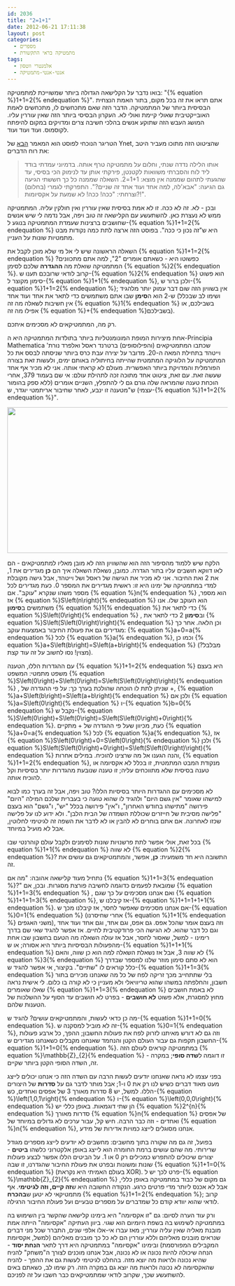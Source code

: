 ```yaml
---
id: 2036
title: "2=1+1"
date: 2012-06-21 17:11:38
layout: post
categories: 
  - מספרים
  - מתמטיקה בראי התקשורת
tags: 
  - אלמנטרי ווטסון
  - אנטי-אנטי-מתמטיקה
---
```

בואו נדבר על הקלישאה הגדולה ביותר שמשוייכת למתמטיקה: "{% equation %}1+1=2{% endequation %}". אתם תראו את זה בכל מקום, בתור האמת הנצחית הבסיסית ביותר של המתמטיקה. הדבר הזה שאם מתכחשים לו, מתכחשים לאמת האובייקטיבית שאולי קיימת ואולי לא. העקרון הבסיסי ביותר הזה שאין עוררין עליו. המושג העבש הזה שתוקע אנשים בהלכי חשיבה צרים ומדויקים במקום להיפתח לקוסמוס. ועוד ועוד ועוד.

הטריגר הנוכחי לפוסט הוא המאמר <a href="http://www.ynet.co.il/articles/0,7340,L-4243981,00.html">הבא</a> של Ynet, שהציטוט הזה מתוכו מעביר היטב את רוח הדברים:
<blockquote>אותו הלילה נדדה שנתי, וחלום על מתמטיקה טרף אותה. בדמיוני עמדתי בודד ליד לוח והסברתי משוואות לקטנטן, פירקתי אותן עד לנימוק הכי בסיסי, עד שהגעתי לתהום שממנה אין מוצא: 1+1=2. השאלה שממנה כל כך חששתי הגיעה גם הגיעה: "אבא'לה, למה אחד ועוד אחד זה שניים?". התפרקתי לגמרי (בחלום) וצרחתי: "ככה! ככה! לא שמעת על אקסיומות?!".</blockquote>
ובכן - לא. זה לא ככה. זו לא אמת בסיסית שאין עוררין ואין חולקין עליה. המתמטיקה ממש לא נעצרת כאן. להשתעשע עם הקלישאה זה טוב ויפה, אבל נדמה לי שיש אנשים שחושבים ברצינות שעמדת המתמטיקה בנוגע ל-{% equation %}1+1=2{% endequation %} היא ש"זה נכון כי ככה". בפוסט הזה ארצה לתת כמה נקודות מבט מתמטיות שונות על העניין.

השאלה הראשונה שיש לי אל מי שלא מוכן לקבל את {% equation %}1+1=2{% endequation %} כפשוטו היא - כשאתם אומרים "2", למה אתם מתכוונים? המתמטיקה שואלת מה <strong>ההגדרה</strong> שלכם לסימן {% equation %}2{% endequation %}. קרוב לודאי שרובכם תענו ש-{% equation %}2{% endequation %} הוא פשוט סימון מקוצר ל-{% equation %}1+1{% endequation %}, ולכן ברור ש-{% equation %}1+1=2{% endequation %}; אין בשוויון הזה שום דבר עמוק יותר מלהגיד ש-2 הוא ה<strong>סימן</strong> שבו אתם משתמשים כדי לתאר את אחד ועוד אחד (ושימו לב שבכלל אין חשיבות לשאלה מה זה {% equation %}1{% endequation %} בשבילכם, או אפילו מה זה {% equation %}+{% endequation %}בשבילכם).

רק מה, המתמטיקאים לא מסכימים איתכם.

אחת מיצירות המופת המונומנטליות ביותר בתולדות המתמטיקה היא ה-Principia Mathematica שכתבו המתמטיקאים (והפילוסופים) ברטרנד ראסל ואלפרד נורת' וייטהד בתחילת המאה ה-20. מדובר על יצירה עבת כרס ביותר שניסתה לבסס את כל המתמטיקה על הלוגיקה המתמטית שהייתה בחיתוליה באותם ימים, ולעשות זאת בצורה הפורמלית והמדויקת ביותר האפשרית. מעולם לא קראתי אותה. אני לא מכיר אף אחד שעשה זאת. עם זאת, ציטוט אחד מתוכה זכה לתהילת עולם: אי שם בעמוד 379, אחרי הוכחת טענה שהמראה שלה גורם גם לי להתפלץ, השניים אומרים (ללא ספק בהומור עצמי) ש"מטענה זו ינבע, לאחר שחיבור אריתמטי יוגדר, ש-{% equation %}1+1=2{% endequation %}".

<strong><a href="http://www.gadial.net/wp-content/uploads/2012/06/principa.png"><img class="alignnone size-full wp-image-2038" title="principa" src="http://www.gadial.net/wp-content/uploads/2012/06/principa.png" alt="" width="800" height="333" /></a>
</strong>

הלקח שיש ללמוד מהסיפור הזה הוא שהשוויון הזה לא מובן מאליו למתמטיקאים - הם לאו דווקא חושבים עליו בתור הגדרה. כמובן, נשאלת השאלה איך הם <strong>כן</strong> מגדירים את 1, את 2 ואת החיבור. אני לא מכיר את הגישה של ראסל ושל וייטהד, אבל גישה מקובלת למדי במתמטיקה של ימינו היא זו: ראשית מגדירים את המספר 0. כעת מגדירים לכל מספר משהו שנקרא "עוקב". אם {% equation %}n{% endequation %} הוא מספר, אז {% equation %}S\left(n\right){% endequation %} הוא העוקב שלו. אנו משתמשים ב<strong>סימון</strong> {% equation %}1{% endequation %} כדי לתאר את {% equation %}S\left(0\right){% endequation %} , וב<strong>סימון</strong> 2 כדי לתאר את {% equation %}S\left(S\left(0\right)\right){% endequation %} וכן הלאה. אחר כך מגדירים גם את פעולת החיבור באמצעות עוקב: {% equation %}a+0=a{% endequation %} לכל {% equation %}a{% endequation %}, וכמו כן {% equation %}a+S\left(b\right)=S\left(a+b\right){% endequation %} (מבלבל? מצוין! נסו לחשוב על זה עוד קצת).

עם ההגדרות הללו, הטענה {% equation %}1+1=2{% endequation %} היא בעצם משפט מתמטי: המשפט {% equation %}S\left(0\right)+S\left(0\right)=S\left(S\left(0\right)\right){% endequation %} , שניתן לתת לו הוכחה שהולכת בערך כך: על פי ההגדרה של +, {% equation %}a+S\left(b\right)=S\left(a+b\right){% endequation %} ולכן אם {% equation %}a=S\left(0\right){% endequation %} ו-{% equation %}b=0{% endequation %} נקבל ש-{% equation %}S\left(0\right)+S\left(0\right)=S\left(S\left(0\right)+0\right){% endequation %}. כעת, מכיוון שעל פי ההגדרה של + מתקיים {% equation %}a+0=a{% endequation %} לכל {% equation %}a{% endequation %}, אז {% equation %}S\left(0\right)+0=S\left(0\right){% endequation %} ולכן {% equation %}S\left(S\left(0\right)+0\right)=S\left(S\left(0\right)\right){% endequation %} והנה הגענו אל מה שרצינו להוכיח. במילים אחרות, {% equation %}1+1=2{% endequation %}, מנקודת המבט המתמטית, זו בכלל לא אקסיומה או טענה בסיסית שלא מתווכחים עליה; זו טענה שנובעת מהגדרות יותר בסיסיות וקל להוכיח אותה.

לא מסכימים עם ההגדרות היותר בסיסיות הללו? טוב ויפה, אבל זה בערך כמו לבוא למישהו שאומר "אין גשם היום" ולהגיד לו שהוא טועה כי בעברית שלכם המילה "היום" פירושה "מתישהו בחודש האחרון", ו"אין" פירושה בכלל "יש", ו"גשם" הוא בעצם "פלישה מסיבית של חייזרים שכוללת השמדה של הבית הלבן". ולא ידוע לנו על פלישה שכזו לאחרונה. אם אתם בוחרים לא להבין או לא לדבר את השפה זה לגיטימי לחלוטין, אבל לא מועיל במיוחד.

בכל זאת, אולי אפשר לתת פרשנויות שונות לסימנים ולקבל עולם קוהרנטי שבו {% equation %}1+1{% endequation %} לא שווה {% equation %}2{% endequation %}? התשובה היא חד משמעית: <strong>כן</strong>, אפשר, והמתמטיקאים גם עושים את זה.

נתחיל מעוד קלישאה אהובה: "מה אם {% equation %}1+1=3{% endequation %}?" שמובאת לפעמים כדוגמה לחשיבה פורצת מסגרות. ובכן, אם {% equation %}1+1=3{% endequation %} , ואם אנחנו מסכימים על כך שגם {% equation %}1+1+1=3{% endequation %}, אז קיבלנו ש-{% equation %}1+1=1+1+1{% endequation %}. אם אנחנו מסכימים שאפשר לחסר, אז קיבלנו מכך ש-{% equation %}0=1{% endequation %} (אחרי שחיסרנו {% equation %}1+1{% endequation %} משני האגפים), וזה בעצם אומר שהכל אפס. גם אפס, וגם אחד, וגם אחד ועוד אחד וגם כל דבר שהוא. לא הגישה הכי פרודקטיבית לחיים. אז אפשר להגיד שאי שם בדרך רימינו - למשל, שאסור לחסר, אבל אז עולה השאלה מה הטעם בחשבון שבו אחת מהפעולות הבסיסיות ביותר היא אסורה; או ש-{% equation %}1+1+1{% endequation %} לא שווה 3, אבל אז נשאלת השאלה למה הוא כן שווה, והאם {% equation %}3{% endequation %} הוא לא סתם סימון מוזר שלנו למספר שבדרך כלל קוראים לו "שתיים". בקיצור, אי אפשר להגיד ש-{% equation %}1+1=3{% endequation %} בלי שתתחייב מכך זריקה לפח של כל מה שאנחנו מכירים בתור חשבון, והחלפתה במשהו שהוא טריוויאלי ולא מעניין כי לא קורה בו כלום. לי אישית נראה שאלו שאומרים {% equation %}1+1=3{% endequation %} לא באמת חושבים מחוץ למסגרת, אלא פשוט <strong>לא חושבים</strong> - בפרט לא חושבים עד הסוף על ההשלכות של הטענות שלהם.

מה כן כדאי לעשות, והמתמטיקאים עושים? להגיד ש-{% equation %}1+1=0{% endequation %}. זה לא מוביל למסקנה ש-{% equation %}0=1{% endequation %}, וזה גם לא דורש מאיתנו לזרוק לפח את פעולות החשבון; ההפך, כל ארבע פעולות החשבון תקפות גם עבור העולם הקטן והנחמד שאנחנו מקבלים כשאנחנו מגדירים ש-{% equation %}1+1=0{% endequation %}. במתמטיקה קוראים לעולם הזה {% equation %}\mathbb{Z}_{2}{% endequation %} - זו דוגמה ל<strong>שדה סופי</strong>; במקרה זה, השדה הסופי הקטן ביותר שקיים.

בפני עצמו לא נראה שאנחנו יודעים לעשות הרבה עם השדה הזה כי אנחנו יכולים לייצג מעט מאוד דברים כשיש לנו רק את 0 ו-1; אבל מותר לדבר גם על <strong>סדרות</strong> של היצורים הללו. למשל, יש 8 סדרות מאורך 3 של אפסים ואחדים, כש-{% equation %}\left(1,0,1\right){% endequation %} ו-{% equation %}\left(0,0,0\right){% endequation %} הן שתי דוגמאות. באופן כללי יש {% equation %}2^{n}{% endequation %} סדרות מאורך {% equation %}n{% endequation %} של אפסים ואחדים - וזה כבר הרבה. חיש קל, עבור ערכים לא גדולים במיוחד של {% equation %}n{% endequation %}, אנחנו מסוגלים לייצג כמויות אדירות של מידע.

בפועל, זה גם מה שקורה בתוך מחשבים: מחשבים לא יודעים לייצג מספרים מגודל שרירותי. מה שהם עושים ברמת החומרה הוא לייצג באופן אלקטרוני כלשהו <strong>ביטים</strong> - יצורים שיכולים להתפרש כמכילים רק 0 או 1. על הביטים הללו אפשר לבצע פעולות שונות ומשונות ובפרט את פעולת החיבור שהגדרנו, זו שבה {% equation %}1+1=0{% endequation %} (בעולם האמיתי היא נקראת XOR). פרט לכך יש ל-{% equation %}\mathbb{Z}_{2}{% endequation %} גם מקום של כבוד במתמטיקה באופן כללי, אבל לא אכנס ליותר מדי פרטים כרגע. הנקודה החשובה היא ש<strong>זה קיים, וזה לגיטימי</strong>. אף מתמטיקאי לא יטען ש<strong>בהכרח </strong>{% equation %}1+1=2{% endequation %}; קרוב לודאי שהוא יוודא קודם כל שמדברים על מספרים טבעיים ועל פעולת החיבור הרגילה.

ורק עוד הערה לסיום: גם "זו אקסיומה" היא בימינו קלישאה שהקשר בין השימוש בה במתמטיקה לשימוש בה בשפת היומיום הוא שגוי. ביוון העתיקה "אקסיומה" הייתה אמת מובנת מאליה שאין עליה עוררין; מאז עברו אי-אלו אלפי שנים, התברר שכל מני דברים שנראים מובנים מאליהם וללא עוררין הם לא כל כך מובנים מאליהם (למשל, אקסיומת המקבילים המפורסמת) ובימינו "אקסיומה" במתמטיקה היא דרך לתאר <strong>הנחת יסוד</strong> - הנחה שיכולה להיות נכונה או לא נכונה, אבל אנחנו מוכנים לצורך ה"משחק" להניח שהיא נכונה ולראות מה יוצא מזה. בהחלט לגיטימי לעשות גם את ההפך - להניח שהאקסיומה לא נכונה ולראות מה יוצא גם במקרה הזה. רק שימו לב, כשאתם באים להשתעשע שכך, שקרוב לודאי שמתמטיקאים כבר חשבו על זה לפניכם.
